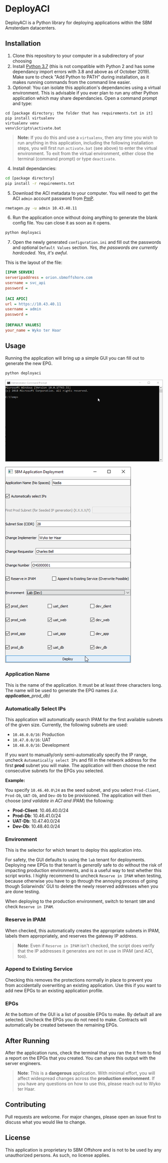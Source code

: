 


# DeployACI

DeployACI is a Python library for deploying applications within the SBM Amsterdam datacenters.

## Installation

1. Clone this repository to your computer in a subdirectory of your choosing
2. Install [Python 3.7](https://www.python.org/downloads/) (this is not compatible with Python 2 and has some dependancy import errors with 3.8 and above as of October 2019). Make sure to check "Add Python to PATH" during installation, as it makes running commands from the command line easier.
3. *Optional*: You can isolate this application's dependancies using a virtual environment. This is advisable if you ever plan to run any other Python application which may share dependancies. Open a command prompt and type:
```
cd [package directory; the folder that has requirements.txt in it]
pip install virtualenv
virtualenv venv
venv\Scripts\activate.bat
```
> <b>Note:</b> If you do this and use a `virtualenv`, then any time you wish to run anything in this application, including the following installation steps, you will first run `activate.bat` (see above) to enter the virtual environment. To exit from the virtual environment, either close the terminal (command prompt) or type `deactivate`.


4. Install dependancies:
```sh
cd [package directory]
pip install -r requirements.txt
```
5. Download the ACI metadata to your computer. You will need to get the ACI `admin` account password from [PmP](https://nlpmp001.sbmoffshore.com:7272/PassTrixMain.cc#/PasswordFullView/PasswordMainView).
```sh
rmetagen.py -u admin 10.43.40.11
```
6. Run the application once without doing anything to generate the blank config file. You can close it as soon as it opens.
```sh
python deployaci
```

7. Open the newly generated `configuration.ini` and fill out the passwords and optional `Default Values` section. *Yes, the passwords are currently hardcoded. Yes, it's awful.*

This is the layout of the file:

```ini
[IPAM SERVER]
serveripaddress = orion.sbmoffshore.com
username = svc_api
password = 

[ACI APIC]
url = https://10.43.40.11
username = admin
password = 

[DEFAULT VALUES]
your_name = Wyko ter Haar
```

## Usage

Running the application will bring up a simple GUI you can fill out to generate the new EPG. 
```
python deployaci
```

![Loading the Application](/media/deployaci_start.gif)

![The GUI](/media/deployaci_gui.png)


### Application Name
This is the name of the application. It must be at least three characters long. The name will be used to generate the EPG names  *(i.e. **application**_prod_db)*

### Automatically Select IPs
This application will automatically search IPAM for the first available subnets of the given size. Currently, the following subnets are used:

 - `10.46.0.0/16`: Production
 - `10.47.0.0/16`: UAT
 - `10.48.0.0/16`: Development

If you want to manually/only semi-automatically specify the IP range, uncheck `Automatically select IPs` and fill in the network address for the first **prod** subnet you will make. The application will then choose the next consecutive subnets for the EPGs you selected.

**Example:**

You specify `10.46.40.0\24` as the seed subnet, and you select `Prod-Client`, `Prod-Db`, `UAT-Db`, and `Dev-Db` to be provisioned. The application will then choose (*and validate in ACI and IPAM*) the following:

 - **Prod-Client**: 10.46.40.0/24
 - **Prod-Db**: 10.46.41.0/24
 - **UAT-Db**: 10.47.40.0/24
 - **Dev-Db**: 10.48.40.0/24

### Environment
This is the selector for which tenant to deploy this application into.

For safety, the GUI defaults to using the `lab` tenant for deployments. Deploying new EPGs to that tenant is *generally* safe to do without the risk of impacting production environments, and is a useful way to test whether this script works. I highly recommend to uncheck `Reserve in IPAM` when testing, because otherwise you have to go through the annoying process of going though Solarwinds' GUI to delete the newly reserved addresses when you are done testing. 

When deploying to the production environment, switch to tenant `SBM` and check `Reserve in IPAM`.

### Reserve in IPAM
When checked, this automatically creates the appropriate subnets in IPAM, labels them appropriately, and reserves the gateway IP address. 

> **Note**: Even if `Reserve in IPAM` isn't checked, the script does verify that the IP addresses it generates are not in use in IPAM (and ACI, too).


### Append to Existing Service
Checking this removes the protections normally in place to prevent you from accidentally overwriting an existing application. Use this if you want to add new EPGs to an existing application profile.

### EPGs
At the bottom of the GUI is a list of possible EPGs to make. By default all are selected. Uncheck the EPGs you do not need to make. Contracts will automatically be created between the remaining EPGs. 


## After Running
After the application runs, check the terminal that you ran the it from to find a report on the EPGs that you created. You can share this output with the server engineers.

> **Note**: This is a **dangerous** application. With minimal effort, you will affect widespread changes across the **production environment**. If you have any questions on how to use this, please reach out to Wyko ter Haar.

## Contributing
Pull requests are welcome. For major changes, please open an issue first to discuss what you would like to change.



## License
This application is proprietary to SBM Offshore and is not to be used by any unauthorized persons. As such, no license applies.


